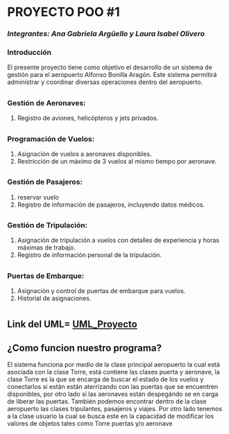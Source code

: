 # PROYECTO POO #1

### *Integrantes: Ana Gabriela Argüello y Laura Isabel Olivero*

### Introducción
El presente proyecto tiene como objetivo el desarrollo de un sistema de gestión para el aeropuerto Alfonso Bonilla Aragón. Este sistema permitirá administrar y coordinar diversas operaciones dentro del aeropuerto.
##
### Gestión de Aeronaves:

1. Registro de aviones, helicópteros y jets privados.
   
##
### Programación de Vuelos:
1. Asignación de vuelos a aeronaves disponibles.
2. Restricción de un máximo de 3 vuelos al mismo tiempo por aeronave.
   
##
### Gestión de Pasajeros:

1. reservar vuelo
2. Registro de información de pasajeros, incluyendo datos médicos.
   
##
### Gestión de Tripulación:

1. Asignación de tripulación a vuelos con detalles de experiencia y horas máximas de trabajo.
2. Registro de información personal de la tripulación.

##
### Puertas de Embarque:

1. Asignación y control de puertas de embarque para vuelos.
2. Historial de asignaciones.

##
#

## Link del UML= [UML_Proyecto](https://drive.google.com/file/d/1gGzPHcVHrZBGxr4V1liCN0Aj2rsWrvsm/view?usp=sharing)

##
## ¿Como funcion nuestro programa?
El sistema funciona por medio de la clase principal aeropuerto la cual está asociada con la clase Torre, está contiene las clases puerta y aeronave, la clase Torre es la que se encarga de buscar el estado de los vuelos y conectarlos si están están aterrizando con las puertas que se encuentren disponibles, por otro lado si las aeronaves están despegándo se en carga de liberar las puertas. También podemos encontrar dentro de la clase aeropuerto las clases tripulantes, pasajeros y viajes.
Por otro lado tenemos a la clase usuario la cual se busca este en la capacidad de modificar los valores de objetos tales como Torre puertas y/o aeronave
